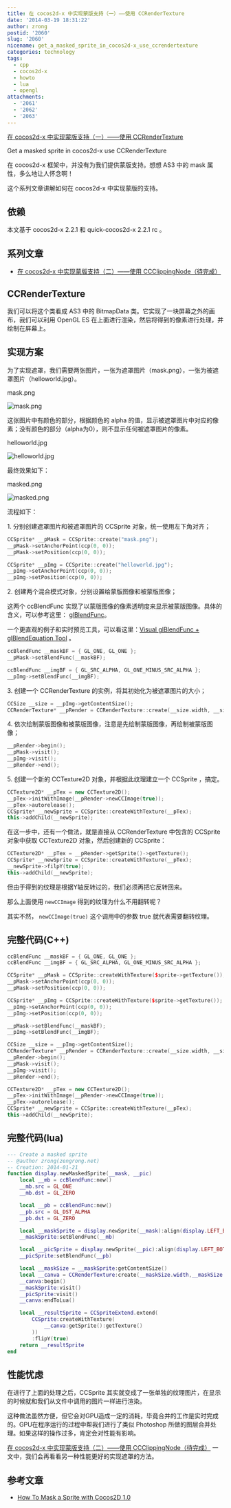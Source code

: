 ```yaml
---
title: 在 cocos2d-x 中实现蒙版支持（一）——使用 CCRenderTexture
date: '2014-03-19 18:31:22'
author: zrong
postid: '2060'
slug: '2060'
nicename: get_a_masked_sprite_in_cocos2d-x_use_ccrendertexture
categories: technology
tags:
  - cpp
  - cocos2d-x
  - howto
  - lua
  - opengl
attachments:
  - '2061'
  - '2062'
  - '2063'
---
```


[在 cocos2d-x 中实现蒙版支持（一）——使用 CCRenderTexture ](https://blog.zengrong.net/post/2060.html)

Get a masked sprite in cocos2d-x use CCRenderTexture

在 cocos2d-x 框架中，并没有为我们提供蒙版支持。想想 AS3 中的 mask 属性，多么地让人怀念啊！

这个系列文章讲解如何在 cocos2d-x 中实现蒙版的支持。<!--more-->

## 依赖

本文基于 cocos2d-x 2.2.1 和 quick-cocos2d-x 2.2.1 rc 。

## 系列文章

* [在 cocos2d-x 中实现蒙版支持（二）——使用 CCClippingNode（待完成）][1]

## CCRenderTexture

我们可以将这个类看成 AS3 中的 BitmapData 类。它实现了一块屏幕之外的画布，我们可以利用 OpenGL ES 在上面进行渲染，然后将得到的像素进行处理，并绘制在屏幕上。

## 实现方案

为了实现遮罩，我们需要两张图片，一张为遮罩图片（mask.png），一张为被遮罩图片（helloworld.jpg）。

mask.png 

![mask.png][12]

这张图片中有颜色的部分，根据颜色的 alpha 的值，显示被遮罩图片中对应的像素；没有颜色的部分（alpha为0），则不显示任何被遮罩图片的像素。

helloworld.jpg

![helloworld.jpg][13]

最终效果如下：

masked.png

![masked.png][11]

流程如下：

1\. 分别创建遮罩图片和被遮罩图片的 CCSprite 对象，统一使用左下角对齐；

``` c++
CCSprite* __pMask = CCSprite::create("mask.png");
__pMask->setAnchorPoint(ccp(0, 0));
__pMask->setPosition(ccp(0, 0));

CCSprite* __pImg = CCSprite::create("helloworld.jpg");
__pImg->setAnchorPoint(ccp(0, 0));
__pImg->setPosition(ccp(0, 0));
```

2\. 创建两个混合模式对象，分别设置给蒙版图像和被蒙版图像；

这两个 ccBlendFunc 实现了以蒙版图像的像素透明度来显示被蒙版图像。具体的含义，可以参考这里： [glBlendFunc][2]。

一个更直观的例子和实时预览工具，可以看这里：[Visual glBlendFunc + glBlendEquation Tool][3] 。

``` c++
ccBlendFunc __maskBF = { GL_ONE, GL_ONE };
__pMask->setBlendFunc(__maskBF);

ccBlendFunc __imgBF = { GL_SRC_ALPHA, GL_ONE_MINUS_SRC_ALPHA };
__pImg->setBlendFunc(__imgBF);
```

3\. 创建一个 CCRenderTexture 的实例，将其初始化为被遮罩图片的大小；

``` c++
CCSize __size = __pImg->getContentSize();
CCRenderTexture* __pRender = CCRenderTexture::create(__size.width, __size.height);
```

4\. 依次绘制蒙版图像和被蒙版图像，注意是先绘制蒙版图像，再绘制被蒙版图像；

``` c++
__pRender->begin();
__pMask->visit();
__pImg->visit();
__pRender->end();
```

5\. 创建一个新的 CCTexture2D 对象，并根据此纹理建立一个 CCSprite ，搞定。

``` c++
CCTexture2D* __pTex = new CCTexture2D();
__pTex->initWithImage(__pRender->newCCImage(true));
__pTex->autorelease();
CCSprite* __newSprite = CCSprite::createWithTexture(__pTex);
this->addChild(__newSprite);
```

在这一步中，还有一个做法，就是直接从 CCRenderTexture 中包含的 CCSprite 对象中获取 CCTexture2D 对象，然后创建新的 CCSprite：

``` c++
CCTexture2D* __pTex = __pRender->getSprite()->getTexture();
CCSprite* __newSprite = CCSprite::createWithTexture(__pTex);
__newSprite->filpY(true);
this->addChild(__newSprite);
```

但由于得到的纹理是根据Y轴反转过的，我们必须再把它反转回来。

那么上面使用 `newCCImage` 得到的纹理为什么不用翻转呢？

其实不然， `newCCImage(true)` 这个调用中的参数 true 就代表需要翻转纹理。

## 完整代码(C++)

``` c++
ccBlendFunc __maskBF = { GL_ONE, GL_ONE };
ccBlendFunc __imgBF = { GL_SRC_ALPHA, GL_ONE_MINUS_SRC_ALPHA };

CCSprite* __pMask = CCSprite::createWithTexture($sprite->getTexture());
__pMask->setAnchorPoint(ccp(0, 0));
__pMask->setPosition(ccp(0, 0));

CCSprite* __pImg = CCSprite::createWithTexture($sprite->getTexture());
__pImg->setAnchorPoint(ccp(0, 0));
__pImg->setPosition(ccp(0, 0));

__pMask->setBlendFunc(__maskBF);
__pImg->setBlendFunc(__imgBF);

CCSize __size = __pImg->getContentSize();
CCRenderTexture* __pRender = CCRenderTexture::create(__size.width, __size.height);
__pRender->begin();
__pMask->visit();
__pImg->visit();
__pRender->end();

CCTexture2D* __pTex = new CCTexture2D();
__pTex->initWithImage(__pRender->newCCImage(true));
__pTex->autorelease();
CCSprite* __newSprite = CCSprite::createWithTexture(__pTex);
this->addChild(__newSprite);
```

## 完整代码(lua)

``` lua
--- Create a masked sprite
-- @author zrong(zengrong.net)
-- Creation: 2014-01-21
function display.newMaskedSprite(__mask, __pic)
	local __mb = ccBlendFunc:new()
	__mb.src = GL_ONE
	__mb.dst = GL_ZERO

	local __pb = ccBlendFunc:new()
	__pb.src = GL_DST_ALPHA
	__pb.dst = GL_ZERO

	local __maskSprite = display.newSprite(__mask):align(display.LEFT_BOTTOM, 0, 0)
	__maskSprite:setBlendFunc(__mb)

	local __picSprite = display.newSprite(__pic):align(display.LEFT_BOTTOM, 0, 0)
	__picSprite:setBlendFunc(__pb)

	local __maskSize = __maskSprite:getContentSize()
	local __canva = CCRenderTexture:create(__maskSize.width,__maskSize.height)
	__canva:begin()
	__maskSprite:visit()
	__picSprite:visit()
	__canva:endToLua()

	local __resultSprite = CCSpriteExtend.extend(
		CCSprite:createWithTexture(
			__canva:getSprite():getTexture()
		))
		:flipY(true)
	return __resultSprite
end
```

## 性能忧虑

在进行了上面的处理之后，CCSprite 其实就变成了一张单独的纹理图片，在显示的时候就和我们从文件中调用的图片一样进行渲染。

这种做法虽然方便，但它会对GPU造成一定的消耗，毕竟合并的工作是实时完成的。GPU在程序运行的过程中帮我们进行了类似 Photoshop 所做的图层合并处理。如果这样的操作过多，肯定会对性能有影响。

[在 cocos2d-x 中实现蒙版支持（二）——使用 CCClippingNode（待完成）][1] 一文中，我们会再看看另一种性能更好的实现遮罩的方法。

## 参考文章

* [How To Mask a Sprite with Cocos2D 1.0][4]

[1]: http://zengrong.net
[2]: http://www.khronos.org/opengles/sdk/docs/man/xhtml/glBlendFunc.xml
[3]: http://www.andersriggelsen.dk/glblendfunc.php
[4]: http://www.raywenderlich.com/4421/how-to-mask-a-sprite-with-cocos2d-1-0

[11]: /uploads/2014/03/masked.png
[12]: /uploads/2014/03/mask.png
[13]: /uploads/2014/03/helloworld.jpg

